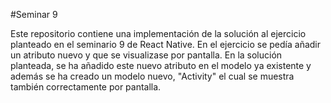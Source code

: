 #Seminar 9

Este repositorio contiene una implementación de la solución al ejercicio planteado en el seminario 9 de React Native.
En el ejercicio se pedía añadir un atributo nuevo y que se visualizase por pantalla.
En la solución planteada, se ha añadido este nuevo atributo en el modelo ya existente y además se ha creado un modelo nuevo, "Activity" el cual se muestra también correctamente por pantalla.

